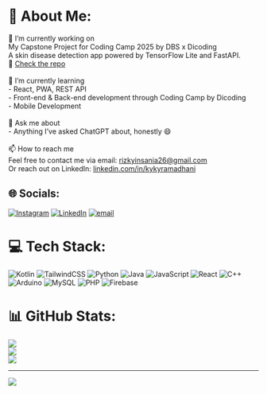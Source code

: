 # 💫 About Me:
🔭 I’m currently working on  <br>My Capstone Project for Coding Camp 2025 by DBS x Dicoding<br>A skin disease detection app powered by TensorFlow Lite and FastAPI.  <br>📎 [Check the repo](https://github.com/SadarKulit-CC25-CF023)<br><br>🌱 I’m currently learning  <br>- React, PWA, REST API<br>- Front-end & Back-end development through Coding Camp by Dicoding  <br>- Mobile Development <br><br>💬 Ask me about  <br>- Anything I’ve asked ChatGPT about, honestly 😄<br><br>📫 How to reach me  <br>Feel free to contact me via email: rizkyinsania26@gmail.com<br>Or reach out on LinkedIn: [linkedin.com/in/kykyramadhani](https://www.linkedin.com/in/kykyramadhani) <br>


## 🌐 Socials:
[![Instagram](https://img.shields.io/badge/Instagram-%23E4405F.svg?logo=Instagram&logoColor=white)](https://instagram.com/kykyramadhani) [![LinkedIn](https://img.shields.io/badge/LinkedIn-%230077B5.svg?logo=linkedin&logoColor=white)](https://linkedin.com/in/kykyramadhani) [![email](https://img.shields.io/badge/Email-D14836?logo=gmail&logoColor=white)](mailto:rizkyinsania26@gmail.com) 

# 💻 Tech Stack:
![Kotlin](https://img.shields.io/badge/kotlin-%237F52FF.svg?style=for-the-badge&logo=kotlin&logoColor=white) ![TailwindCSS](https://img.shields.io/badge/tailwindcss-%2338B2AC.svg?style=for-the-badge&logo=tailwind-css&logoColor=white) ![Python](https://img.shields.io/badge/python-3670A0?style=for-the-badge&logo=python&logoColor=ffdd54) ![Java](https://img.shields.io/badge/java-%23ED8B00.svg?style=for-the-badge&logo=openjdk&logoColor=white) ![JavaScript](https://img.shields.io/badge/javascript-%23323330.svg?style=for-the-badge&logo=javascript&logoColor=%23F7DF1E) ![React](https://img.shields.io/badge/react-%2320232a.svg?style=for-the-badge&logo=react&logoColor=%2361DAFB) ![C++](https://img.shields.io/badge/c++-%2300599C.svg?style=for-the-badge&logo=c%2B%2B&logoColor=white) ![Arduino](https://img.shields.io/badge/-Arduino-00979D?style=for-the-badge&logo=Arduino&logoColor=white) ![MySQL](https://img.shields.io/badge/mysql-4479A1.svg?style=for-the-badge&logo=mysql&logoColor=white) ![PHP](https://img.shields.io/badge/php-%23777BB4.svg?style=for-the-badge&logo=php&logoColor=white) ![Firebase](https://img.shields.io/badge/firebase-%23039BE5.svg?style=for-the-badge&logo=firebase)
# 📊 GitHub Stats:
![](https://github-readme-stats.vercel.app/api?username=kykyramadhani&theme=dark&hide_border=false&include_all_commits=false&count_private=false)<br/>
![](https://nirzak-streak-stats.vercel.app/?user=kykyramadhani&theme=dark&hide_border=false)<br/>
![](https://github-readme-stats.vercel.app/api/top-langs/?username=kykyramadhani&theme=dark&hide_border=false&include_all_commits=false&count_private=false&layout=compact)

---
[![](https://visitcount.itsvg.in/api?id=kykyramadhani&icon=0&color=0)](https://visitcount.itsvg.in)

<!-- Proudly created with GPRM ( https://gprm.itsvg.in ) -->
